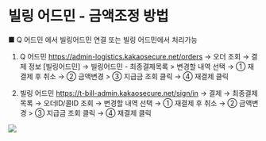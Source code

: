 # 빌링 어드민 - 금액조정 방법

■ Q 어드민 에서 빌링어드민 연결 또는 빌링 어드민에서 처리가능

1) Q 어드민 https://admin-logistics.kakaosecure.net/orders → 오더 조회 → 결제 정보 [빌링어드민] → 빌링어드민 - 최종결제목록 > 변경할 내역 선택 → ① 재결제 후 취소 → ② 금액변경 > ③ 지급금 조회 클릭 → ④ 재결제 클릭

2) 빌링 어드민 https://t-bill-admin.kakaosecure.net/sign/in → 결제 → 최종결제목록 → 오더ID/콜ID 조회 → 변경할 내역 선택 → ① 재결제 후 취소 → ② 금액변경 > ③ 지급금 조회 클릭 → ④ 재결제 클릭

![](https://kakaomobilitysupport.zendesk.com/hc/article_attachments/30026031479321)